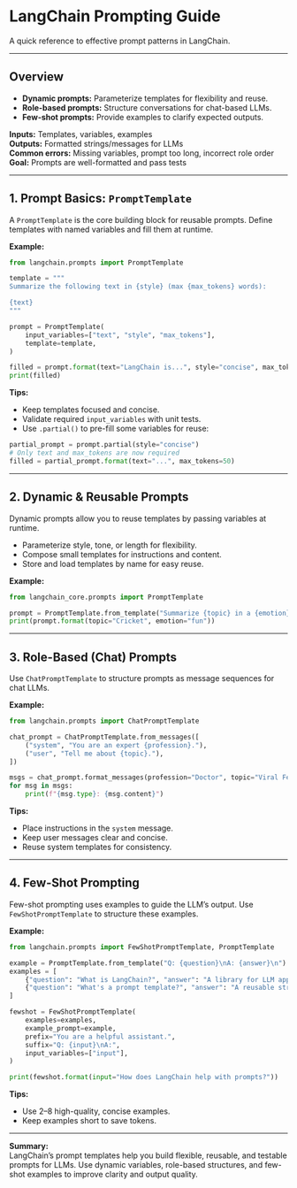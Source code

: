 # LangChain Prompting Guide

A quick reference to effective prompt patterns in LangChain.

---

## Overview

- **Dynamic prompts:** Parameterize templates for flexibility and reuse.
- **Role-based prompts:** Structure conversations for chat-based LLMs.
- **Few-shot prompts:** Provide examples to clarify expected outputs.

**Inputs:** Templates, variables, examples  
**Outputs:** Formatted strings/messages for LLMs  
**Common errors:** Missing variables, prompt too long, incorrect role order  
**Goal:** Prompts are well-formatted and pass tests

---

## 1. Prompt Basics: `PromptTemplate`

A `PromptTemplate` is the core building block for reusable prompts. Define templates with named variables and fill them at runtime.

**Example:**

```python
from langchain.prompts import PromptTemplate

template = """
Summarize the following text in {style} (max {max_tokens} words):

{text}
"""

prompt = PromptTemplate(
    input_variables=["text", "style", "max_tokens"],
    template=template,
)

filled = prompt.format(text="LangChain is...", style="concise", max_tokens=50)
print(filled)
```

**Tips:**
- Keep templates focused and concise.
- Validate required `input_variables` with unit tests.
- Use `.partial()` to pre-fill some variables for reuse:

```python
partial_prompt = prompt.partial(style="concise")
# Only text and max_tokens are now required
filled = partial_prompt.format(text="...", max_tokens=50)
```

---

## 2. Dynamic & Reusable Prompts

Dynamic prompts allow you to reuse templates by passing variables at runtime.

- Parameterize style, tone, or length for flexibility.
- Compose small templates for instructions and content.
- Store and load templates by name for easy reuse.

**Example:**

```python
from langchain_core.prompts import PromptTemplate

prompt = PromptTemplate.from_template("Summarize {topic} in a {emotion} tone")
print(prompt.format(topic="Cricket", emotion="fun"))
```

---

## 3. Role-Based (Chat) Prompts

Use `ChatPromptTemplate` to structure prompts as message sequences for chat LLMs.

**Example:**

```python
from langchain.prompts import ChatPromptTemplate

chat_prompt = ChatPromptTemplate.from_messages([
    ("system", "You are an expert {profession}."),
    ("user", "Tell me about {topic}."),
])

msgs = chat_prompt.format_messages(profession="Doctor", topic="Viral Fever")
for msg in msgs:
    print(f"{msg.type}: {msg.content}")
```

**Tips:**
- Place instructions in the `system` message.
- Keep user messages clear and concise.
- Reuse system templates for consistency.

---

## 4. Few-Shot Prompting

Few-shot prompting uses examples to guide the LLM’s output. Use `FewShotPromptTemplate` to structure these examples.

**Example:**

```python
from langchain.prompts import FewShotPromptTemplate, PromptTemplate

example = PromptTemplate.from_template("Q: {question}\nA: {answer}\n")
examples = [
    {"question": "What is LangChain?", "answer": "A library for LLM apps."},
    {"question": "What's a prompt template?", "answer": "A reusable string with variables."},
]

fewshot = FewShotPromptTemplate(
    examples=examples,
    example_prompt=example,
    prefix="You are a helpful assistant.",
    suffix="Q: {input}\nA:",
    input_variables=["input"],
)

print(fewshot.format(input="How does LangChain help with prompts?"))
```

**Tips:**
- Use 2–8 high-quality, concise examples.
- Keep examples short to save tokens.

---

**Summary:**  
LangChain’s prompt templates help you build flexible, reusable, and testable prompts for LLMs. Use dynamic variables, role-based structures, and few-shot examples to improve clarity and output quality.
